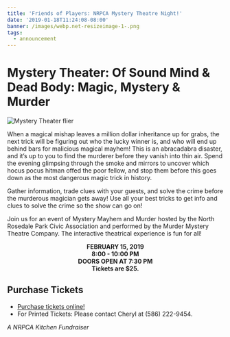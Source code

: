 ```yaml
---
title: 'Friends of Players: NRPCA Mystery Theatre Night!'
date: '2019-01-18T11:24:08-08:00'
banner: /images/webp.net-resizeimage-1-.png
tags:
  - announcement
---
```

# Mystery Theater: Of Sound Mind & Dead Body: Magic, Mystery & Murder

![Mystery Theater flier]()

When a magical mishap leaves a million dollar inheritance up for grabs, the next trick will be figuring out who the lucky winner is, and who will end up behind bars for malicious magical mayhem! This is an abracadabra disaster, and it’s up to you to find the murderer before they vanish into thin air. Spend the evening glimpsing through the smoke and mirrors to uncover which hocus pocus hitman offed the poor fellow, and stop them before this goes down as the most dangerous magic trick in history.

Gather information, trade clues with your guests, and solve the crime before the murderous magician gets away!  Use all your best tricks to get info and clues to solve the crime so the show can go on!

Join us for an event of Mystery Mayhem and Murder hosted by the North Rosedale Park Civic Association and performed by the Murder Mystery Theatre Company.  The interactive theatrical experience is fun for all!

<center>  

**FEBRUARY 15, 2019**\
**8:00 - 10:00 PM**\
**DOORS OPEN AT 7:30 PM**\
**Tickets are $25.**

</center>

## Purchase Tickets

* [Purchase tickets online!](https://www.nrpca.org/theatre)
* For Printed Tickets: Please contact Cheryl at (586) 222-9454.

_A NRPCA Kitchen Fundraiser_

